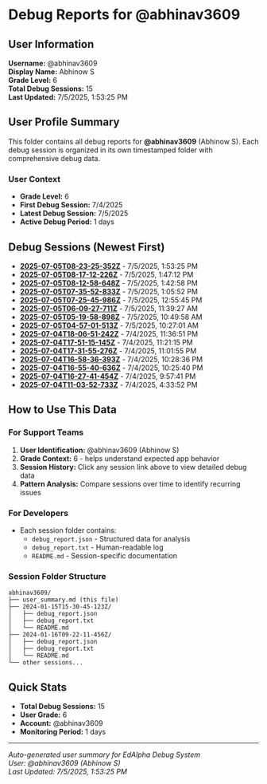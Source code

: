 # Debug Reports for @abhinav3609

## User Information

**Username:** @abhinav3609  
**Display Name:** Abhinow S  
**Grade Level:** 6  
**Total Debug Sessions:** 15  
**Last Updated:** 7/5/2025, 1:53:25 PM

## User Profile Summary

This folder contains all debug reports for **@abhinav3609** (Abhinow S). Each debug session is organized in its own timestamped folder with comprehensive debug data.

### User Context
- **Grade Level:** 6
- **First Debug Session:** 7/4/2025
- **Latest Debug Session:** 7/5/2025
- **Active Debug Period:** 1 days

## Debug Sessions (Newest First)

- **[2025-07-05T08-23-25-352Z](2025-07-05T08-23-25-352Z/)** - 7/5/2025, 1:53:25 PM
- **[2025-07-05T08-17-12-226Z](2025-07-05T08-17-12-226Z/)** - 7/5/2025, 1:47:12 PM
- **[2025-07-05T08-12-58-648Z](2025-07-05T08-12-58-648Z/)** - 7/5/2025, 1:42:58 PM
- **[2025-07-05T07-35-52-833Z](2025-07-05T07-35-52-833Z/)** - 7/5/2025, 1:05:52 PM
- **[2025-07-05T07-25-45-986Z](2025-07-05T07-25-45-986Z/)** - 7/5/2025, 12:55:45 PM
- **[2025-07-05T06-09-27-711Z](2025-07-05T06-09-27-711Z/)** - 7/5/2025, 11:39:27 AM
- **[2025-07-05T05-19-58-898Z](2025-07-05T05-19-58-898Z/)** - 7/5/2025, 10:49:58 AM
- **[2025-07-05T04-57-01-513Z](2025-07-05T04-57-01-513Z/)** - 7/5/2025, 10:27:01 AM
- **[2025-07-04T18-06-51-242Z](2025-07-04T18-06-51-242Z/)** - 7/4/2025, 11:36:51 PM
- **[2025-07-04T17-51-15-145Z](2025-07-04T17-51-15-145Z/)** - 7/4/2025, 11:21:15 PM
- **[2025-07-04T17-31-55-276Z](2025-07-04T17-31-55-276Z/)** - 7/4/2025, 11:01:55 PM
- **[2025-07-04T16-58-36-393Z](2025-07-04T16-58-36-393Z/)** - 7/4/2025, 10:28:36 PM
- **[2025-07-04T16-55-40-636Z](2025-07-04T16-55-40-636Z/)** - 7/4/2025, 10:25:40 PM
- **[2025-07-04T16-27-41-454Z](2025-07-04T16-27-41-454Z/)** - 7/4/2025, 9:57:41 PM
- **[2025-07-04T11-03-52-733Z](2025-07-04T11-03-52-733Z/)** - 7/4/2025, 4:33:52 PM

## How to Use This Data

### For Support Teams
1. **User Identification:** @abhinav3609 (Abhinow S)
2. **Grade Context:** 6 - helps understand expected app behavior
3. **Session History:** Click any session link above to view detailed debug data
4. **Pattern Analysis:** Compare sessions over time to identify recurring issues

### For Developers
- Each session folder contains:
  - `debug_report.json` - Structured data for analysis
  - `debug_report.txt` - Human-readable log
  - `README.md` - Session-specific documentation

### Session Folder Structure
```
abhinav3609/
├── user_summary.md (this file)
├── 2024-01-15T15-30-45-123Z/
│   ├── debug_report.json
│   ├── debug_report.txt
│   └── README.md
├── 2024-01-16T09-22-11-456Z/
│   ├── debug_report.json
│   ├── debug_report.txt
│   └── README.md
└── other sessions...
```

## Quick Stats

- **Total Debug Sessions:** 15
- **User Grade:** 6
- **Account:** @abhinav3609
- **Monitoring Period:** 1 days

---
*Auto-generated user summary for EdAlpha Debug System*  
*User: @abhinav3609 (Abhinow S)*  
*Last Updated: 7/5/2025, 1:53:25 PM*